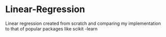 # Linear-Regression
Linear regression created from scratch and comparing my implementation to that of popular packages like scikit -learn
